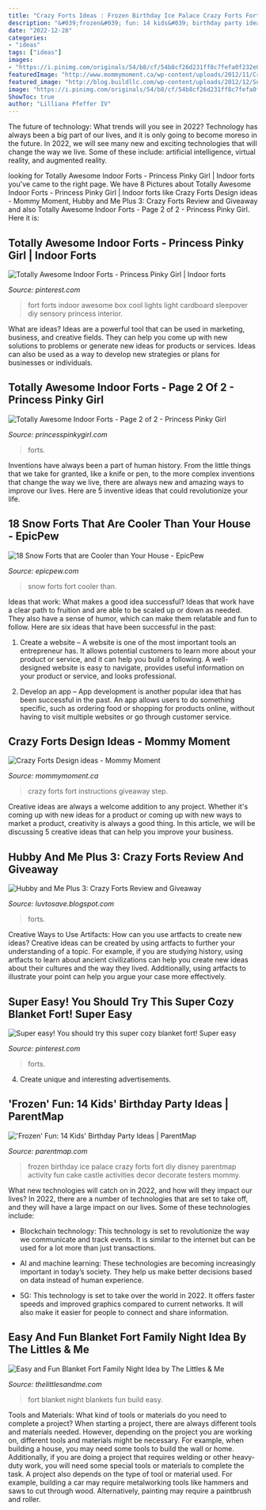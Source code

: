 ```yaml
---
title: "Crazy Forts Ideas : Frozen Birthday Ice Palace Crazy Forts Fort Diy Disney Parentmap Activity Fun Cake Castle Activities Decor Decorate Testers Mommy"
description: "&#039;frozen&#039; fun: 14 kids&#039; birthday party ideas"
date: "2022-12-28"
categories:
- "ideas"
tags: ["ideas"]
images:
- "https://i.pinimg.com/originals/54/b8/cf/54b8cf26d231ff8c7fefa0f232e0fbd4.jpg"
featuredImage: "http://www.mommymoment.ca/wp-content/uploads/2012/11/Crazy-Forts-Design-ideas.jpg"
featured_image: "http://blog.buildllc.com/wp-content/uploads/2012/12/Snow-Fort-01.jpg"
image: "https://i.pinimg.com/originals/54/b8/cf/54b8cf26d231ff8c7fefa0f232e0fbd4.jpg"
ShowToc: true
author: "Lilliana Pfeffer IV"
---
```



The future of technology: What trends will you see in 2022?
Technology has always been a big part of our lives, and it is only going to become moreso in the future. In 2022, we will see many new and exciting technologies that will change the way we live. Some of these include: artificial intelligence, virtual reality, and augmented reality.

	

		
looking for Totally Awesome Indoor Forts - Princess Pinky Girl | Indoor forts you've came to the right page. We have 8 Pictures about Totally Awesome Indoor Forts - Princess Pinky Girl | Indoor forts like Crazy Forts Design ideas - Mommy Moment, Hubby and Me Plus 3: Crazy Forts Review and Giveaway and also Totally Awesome Indoor Forts - Page 2 of 2 - Princess Pinky Girl. Here it is:
		
    
## Totally Awesome Indoor Forts - Princess Pinky Girl | Indoor Forts

<img loading=lazy src="https://i.pinimg.com/originals/0d/01/98/0d0198670faa1943c58c30518921b770.jpg" onerror="this.onerror=null;this.src='https://tse3.mm.bing.net/th?id=OIP.S1mEIgK5yMKkjT-DtbSutAHaJ4&amp;pid=15.1';" alt="Totally Awesome Indoor Forts - Princess Pinky Girl | Indoor forts">

_Source: pinterest.com_

>fort forts indoor awesome box cool lights light cardboard sleepover diy sensory princess interior. 

	

What are ideas?
Ideas are a powerful tool that can be used in marketing, business, and creative fields. They can help you come up with new solutions to problems or generate new ideas for products or services. Ideas can also be used as a way to develop new strategies or plans for businesses or individuals.

    
## Totally Awesome Indoor Forts - Page 2 Of 2 - Princess Pinky Girl

<img loading=lazy src="https://princesspinkygirl.com/wp-content/uploads/2014/09/indoor-fort-bedroom.jpg" onerror="this.onerror=null;this.src='https://tse3.mm.bing.net/th?id=OIP.AQ1Ao5rfykvL8JVLRRLO-QHaHL&amp;pid=15.1';" alt="Totally Awesome Indoor Forts - Page 2 of 2 - Princess Pinky Girl">

_Source: princesspinkygirl.com_

>forts. 

	

Inventions have always been a part of human history. From the little things that we take for granted, like a knife or pen, to the more complex inventions that change the way we live, there are always new and amazing ways to improve our lives. Here are 5 inventive ideas that could revolutionize your life.

    
## 18 Snow Forts That Are Cooler Than Your House - EpicPew

<img loading=lazy src="http://blog.buildllc.com/wp-content/uploads/2012/12/Snow-Fort-01.jpg" onerror="this.onerror=null;this.src='https://tse3.mm.bing.net/th?id=OIP.vqAYqsi-F5Djq7KE93MLvgHaFj&amp;pid=15.1';" alt="18 Snow Forts that are Cooler than Your House - EpicPew">

_Source: epicpew.com_

>snow forts fort cooler than. 

	

Ideas that work: What makes a good idea successful?
Ideas that work have a clear path to fruition and are able to be scaled up or down as needed. They also have a sense of humor, which can make them relatable and fun to follow. Here are six ideas that have been successful in the past:
1. Create a website – A website is one of the most important tools an entrepreneur has. It allows potential customers to learn more about your product or service, and it can help you build a following. A well-designed website is easy to navigate, provides useful information on your product or service, and looks professional.

2. Develop an app – App development is another popular idea that has been successful in the past. An app allows users to do something specific, such as ordering food or shopping for products online, without having to visit multiple websites or go through customer service.

    
## Crazy Forts Design Ideas - Mommy Moment

<img loading=lazy src="http://www.mommymoment.ca/wp-content/uploads/2012/11/Crazy-Forts-Design-ideas.jpg" onerror="this.onerror=null;this.src='https://tse1.mm.bing.net/th?id=OIP.fkNA5EM8umox1mRaVzdbKAHaE9&amp;pid=15.1';" alt="Crazy Forts Design ideas - Mommy Moment">

_Source: mommymoment.ca_

>crazy forts fort instructions giveaway step. 

	

Creative ideas are always a welcome addition to any project. Whether it's coming up with new ideas for a product or coming up with new ways to market a product, creativity is always a good thing. In this article, we will be discussing 5 creative ideas that can help you improve your business.

    
## Hubby And Me Plus 3: Crazy Forts Review And Giveaway

<img loading=lazy src="https://3.bp.blogspot.com/_wjTuv06ijII/TBmJtLDL-1I/AAAAAAAAApo/uVV6HY-_30I/s1600/IMG_1628.jpg" onerror="this.onerror=null;this.src='https://tse3.mm.bing.net/th?id=OIP.xeKZdvqhMIoF8y1Zr62AiQHaLG&amp;pid=15.1';" alt="Hubby and Me Plus 3: Crazy Forts Review and Giveaway">

_Source: luvtosave.blogspot.com_

>forts. 

	

Creative Ways to Use Artifacts: How can you use artfacts to create new ideas?
Creative ideas can be created by using artfacts to further your understanding of a topic. For example, if you are studying history, using artfacts to learn about ancient civilizations can help you create new ideas about their cultures and the way they lived. Additionally, using artfacts to illustrate your point can help you argue your case more effectively.

    
## Super Easy! You Should Try This Super Cozy Blanket Fort! Super Easy

<img loading=lazy src="https://i.pinimg.com/originals/54/b8/cf/54b8cf26d231ff8c7fefa0f232e0fbd4.jpg" onerror="this.onerror=null;this.src='https://tse3.mm.bing.net/th?id=OIP.Vh0yamZJuanjoH1gVS4w3wHaFj&amp;pid=15.1';" alt="Super easy! You should try this super cozy blanket fort! Super easy">

_Source: pinterest.com_

>forts. 

	

4. Create unique and interesting advertisements.

    
## &#039;Frozen&#039; Fun: 14 Kids&#039; Birthday Party Ideas | ParentMap

<img loading=lazy src="https://www.parentmap.com/images/stories/diy_disney_frozen_ice_palace_mommy_testers_blog_birthday_party_activities_decor.jpg" onerror="this.onerror=null;this.src='https://tse2.mm.bing.net/th?id=OIP.N-Nd0JRSH6yEqAT1reeWkQHaE7&amp;pid=15.1';" alt="&#039;Frozen&#039; Fun: 14 Kids&#039; Birthday Party Ideas | ParentMap">

_Source: parentmap.com_

>frozen birthday ice palace crazy forts fort diy disney parentmap activity fun cake castle activities decor decorate testers mommy. 

	

What new technologies will catch on in 2022, and how will they impact our lives?
In 2022, there are a number of technologies that are set to take off, and they will have a large impact on our lives. Some of these technologies include: 
- Blockchain technology: This technology is set to revolutionize the way we communicate and track events. It is similar to the internet but can be used for a lot more than just transactions. 

- AI and machine learning: These technologies are becoming increasingly important in today’s society. They help us make better decisions based on data instead of human experience. 

- 5G: This technology is set to take over the world in 2022. It offers faster speeds and improved graphics compared to current networks. It will also make it easier for people to connect and share information.

    
## Easy And Fun Blanket Fort Family Night Idea By The Littles &amp; Me

<img loading=lazy src="http://thelittlesandme.com/wp-content/uploads/2018/02/blanketfortfamilynight_coverimage.jpg" onerror="this.onerror=null;this.src='https://tse4.mm.bing.net/th?id=OIP.ZVNfpE4kdOFLT0gaTB1xxAHaKX&amp;pid=15.1';" alt="Easy and Fun Blanket Fort Family Night Idea by The Littles &amp; Me">

_Source: thelittlesandme.com_

>fort blanket night blankets fun build easy. 

	

Tools and Materials: What kind of tools or materials do you need to complete a project?
When starting a project, there are always different tools and materials needed. However, depending on the project you are working on, different tools and materials might be necessary.  For example, when building a house, you may need some tools to build the wall or home.  Additionally, if you are doing a project that requires welding or other heavy-duty work, you will need some special tools or materials to complete the task.   A project also depends on the type of tool or material used. For example, building a car may require metalworking tools like hammers and saws to cut through wood. Alternatively, painting may require a paintbrush and roller.

